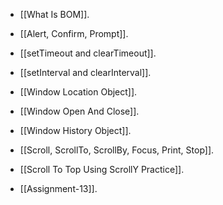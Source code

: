 - [[What Is BOM]].
- [[Alert, Confirm, Prompt]].
- [[setTimeout and clearTimeout]].
- [[setInterval and clearInterval]].
- [[Window Location Object]].
- [[Window Open And Close]].
- [[Window History Object]].
- [[Scroll, ScrollTo, ScrollBy, Focus, Print, Stop]].
- [[Scroll To Top Using ScrollY Practice]].







- [[Assignment-13]].